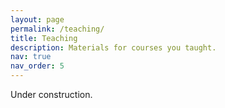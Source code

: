 ```yaml
---
layout: page
permalink: /teaching/
title: Teaching
description: Materials for courses you taught.
nav: true
nav_order: 5
---
```


Under construction.

<!-- For now, this page is assumed to be a static description of your courses. You can convert it to a collection similar to `_projects/` so that you can have a dedicated page for each course.

Organize your courses by years, topics, or universities, however you like! -->
